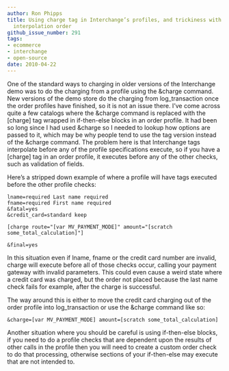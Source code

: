 ```yaml
---
author: Ron Phipps
title: Using charge tag in Interchange’s profiles, and trickiness with logic and tag
  interpolation order
github_issue_number: 291
tags:
- ecommerce
- interchange
- open-source
date: 2010-04-22
---
```




One of the standard ways to charging in older versions of the Interchange demo was to do the charging from a profile using the &charge command. New versions of the demo store do the charging from log_transaction once the order profiles have finished, so it is not an issue there. I’ve come across quite a few catalogs where the &charge command is replaced with the [charge] tag wrapped in if-then-else blocks in an order profile. It had been so long since I had used &charge so I needed to lookup how options are passed to it, which may be why people tend to use the tag version instead of the &charge command. The problem here is that Interchange tags interpolate before any of the profile specifications execute, so if you have a [charge] tag in an order profile, it executes before any of the other checks, such as validation of fields.

Here’s a stripped down example of where a profile will have tags executed before the other profile checks:

```nohighlight
lname=required Last name required
fname=required First name required
&fatal=yes
&credit_card=standard keep

[charge route="[var MV_PAYMENT_MODE]" amount="[scratch some_total_calculation]"]

&final=yes
```

In this situation even if lname, fname or the credit card number are invalid, charge will execute before all of those checks occur, calling your payment gateway with invalid parameters. This could even cause a weird state where a credit card was charged, but the order not placed because the last name check fails for example, after the charge is successful.

The way around this is either to move the credit card charging out of the order profile into log_transaction or use the &charge command like so:

```nohighlight
&charge=[var MV_PAYMENT_MODE] amount=[scratch some_total_calculation]
```

Another situation where you should be careful is using if-then-else blocks, if you need to do a profile checks that are dependent upon the results of other calls in the profile then you will need to create a custom order check to do that processing, otherwise sections of your if-then-else may execute that are not intended to.


